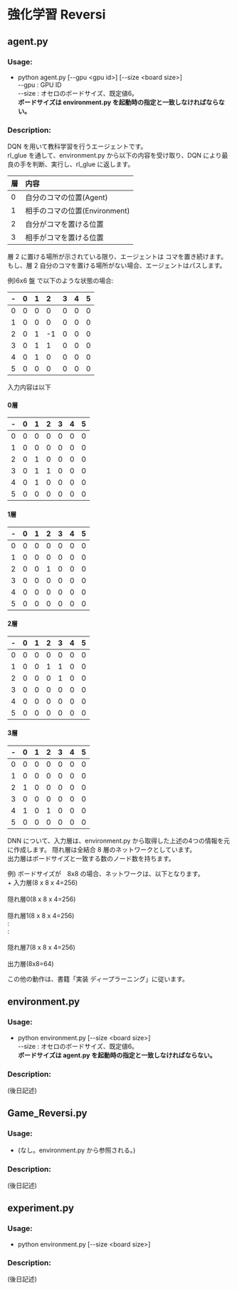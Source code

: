 # 強化学習 Reversi

## agent.py
### Usage:  
  + python agent.py [--gpu &lt;gpu id&gt;] [--size &lt;board size&gt;]  
    --gpu : GPU ID  
    --size : オセロのボードサイズ、既定値6。  
**ボードサイズは environment.py を起動時の指定と一致しなければならない。**

### Description:  
DQN を用いて教科学習を行うエージェントです。  
rl_glue を通して、environment.py から以下の内容を受け取り、DQN により最良の手を判断、実行し、rl_glue に返します。

|層|内容|
|:-|:-|
|0 |自分のコマの位置(Agent) |
|1 |相手のコマの位置(Environment)
|2 |自分がコマを置ける位置
|3 |相手がコマを置ける位置|

層 2 に置ける場所が示されている限り、エージェントは コマを置き続けます。
もし、層 2 自分のコマを置ける場所がない場合、エージェントはパスします。

例)6x6 盤 で以下のような状態の場合:  

|-|0|1|2|3|4|5|
|:-|:-|:-|:-|:-|:-|:-|
|0|0|0|0|0|0|0|
|1|0|0|0|0|0|0|
|2|0|1|-1|0|0|0|
|3|0|1|1|0|0|0|
|4|0|1|0|0|0|0|
|5|0|0|0|0|0|0|

入力内容は以下  
#### 0層
|-|0|1|2|3|4|5|
|:-|:-|:-|:-|:-|:-|:-|
|0|0|0|0|0|0|0|
|1|0|0|0|0|0|0|
|2|0|1|0|0|0|0|
|3|0|1|1|0|0|0|
|4|0|1|0|0|0|0|
|5|0|0|0|0|0|0|

#### 1層
|-|0|1|2|3|4|5|
|:-|:-|:-|:-|:-|:-|:-|
|0|0|0|0|0|0|0|
|1|0|0|0|0|0|0|
|2|0|0|1|0|0|0|
|3|0|0|0|0|0|0|
|4|0|0|0|0|0|0|
|5|0|0|0|0|0|0|

#### 2層
|-|0|1|2|3|4|5|
|:-|:-|:-|:-|:-|:-|:-|
|0|0|0|0|0|0|0|
|1|0|0|1|1|0|0|
|2|0|0|0|1|0|0|
|3|0|0|0|0|0|0|
|4|0|0|0|0|0|0|
|5|0|0|0|0|0|0|

#### 3層
|-|0|1|2|3|4|5|
|:-|:-|:-|:-|:-|:-|:-|
|0|0|0|0|0|0|0|
|1|0|0|0|0|0|0|
|2|1|0|0|0|0|0|
|3|0|0|0|0|0|0|
|4|1|0|1|0|0|0|
|5|0|0|0|0|0|0|

DNN について、入力層は、environment.py から取得した上述の4つの情報を元に作成します。
隠れ層は全結合 8 層のネットワークとしています。  
出力層はボードサイズと一致する数のノード数を持ちます。  

例) ボードサイズが　8x8 の場合、ネットワークは、以下となります。  
    +
    入力層(8 x 8 x 4=256)  
    <ReLU>  
    隠れ層0(8 x 8 x 4=256)  
    <ReLU>  
    隠れ層1(8 x 8 x 4=256)  
    :  
    :  
    <ReLU>  
    隠れ層7(8 x 8 x 4=256)  
    <ReLU>  
    出力層(8x8=64)

この他の動作は、書籍「実装 ディープラーニング」に従います。

## environment.py
### Usage:  
  + python environment.py [--size &lt;board size&gt;]  
  --size : オセロのボードサイズ、既定値6。  
**ボードサイズは agent.py を起動時の指定と一致しなければならない。**  

### Description:  
(後日記述)  

## Game_Reversi.py
### Usage:  
  + (なし。environment.py から参照される。)  

### Description:  
(後日記述)  

## experiment.py
### Usage:  
  + python environment.py [--size &lt;board size&gt;]  

### Description:  
(後日記述)  
